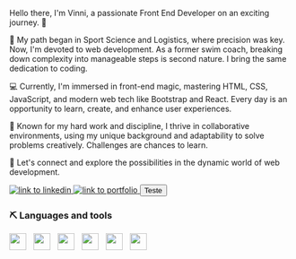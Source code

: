 Hello there, I'm Vinni, a passionate Front End Developer on an exciting journey. 🚀

🧭 My path began in Sport Science and Logistics, where precision was key. 
Now, I'm devoted to web development. 
As a former swim coach, breaking down complexity into manageable steps is second nature. 
I bring the same dedication to coding.

💻 Currently, I'm immersed in front-end magic, mastering HTML, CSS, JavaScript, and modern web tech like Bootstrap and React. Every day is an opportunity to learn, create, and enhance user experiences.

🙌 Known for my hard work and discipline, I thrive in collaborative environments, using my unique background and adaptability to solve problems creatively. Challenges are chances to learn.

🚀 Let's connect and explore the possibilities in the dynamic world of web development.

<link rel="stylesheet" type="text/css" href="https://cdn.jsdelivr.net/npm/bootstrap@5.0.2/dist/css/bootstrap.min.css"/>

<p align="left">
  <a href="linkedin.com/in/vinni-rezende-00b815b1">
    <img src="https://custom-icon-badges.demolab.com/badge/-Contact%20Me-blue?style=for-the-badge&logoColor=white&logo=codespaces" alt="link to linkedin"/>
  </a>
  <a href="https://v-rezende.github.io/V-Rezende-Portfolio/">
    <img src="https://custom-icon-badges.demolab.com/badge/-portfolio-red?style=for-the-badge&logo=trophy&logoColor=white" alt="link to portfolio"/>
  </a>
  <button class"btn btn-primary">Teste</button>
</p>

### ⛏️ Languages and tools
  <img align="left" width="30px" style="padding-right: 10px" src="https://img.icons8.com/?size=100&id=YjeKwnSQIBUq&format=png&color=000000">
  <img align="left" width="30px" style="padding-right: 10px" src="https://img.icons8.com/?size=100&id=20909&format=png&color=000000">
  <img align="left" width="30px" style="padding-right: 10px" src="https://img.icons8.com/?size=100&id=108784&format=png&color=000000">
  <img align="left" width="30px" style="padding-right: 10px" src="https://img.icons8.com/?size=100&id=asWSSTBrDlTW&format=png&color=000000">
  <img align="left" width="30px" style="padding-right: 10px" src="https://img.icons8.com/?size=100&id=g9mmSxx3SwAI&format=png&color=000000">
  <img align="left" width="30px" style="padding-right: 10px" src="https://img.icons8.com/?size=100&id=13664&format=png&color=000000">
